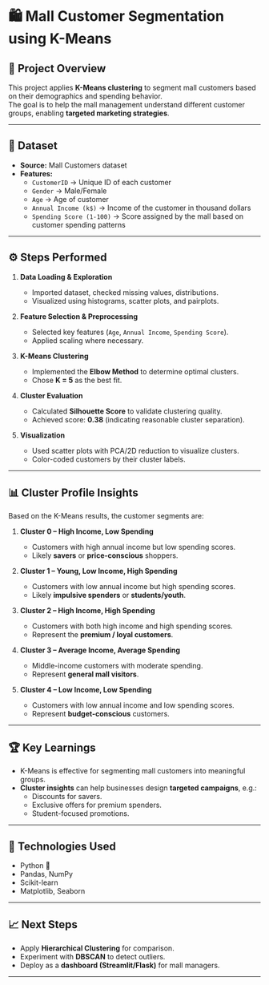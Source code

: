 # 🛍️ Mall Customer Segmentation using K-Means

## 📌 Project Overview
This project applies **K-Means clustering** to segment mall customers based on their demographics and spending behavior.  
The goal is to help the mall management understand different customer groups, enabling **targeted marketing strategies**.

---

## 📂 Dataset
- **Source:** Mall Customers dataset  
- **Features:**
  - `CustomerID` → Unique ID of each customer
  - `Gender` → Male/Female
  - `Age` → Age of customer
  - `Annual Income (k$)` → Income of the customer in thousand dollars
  - `Spending Score (1-100)` → Score assigned by the mall based on customer spending patterns

---

## ⚙️ Steps Performed
1. **Data Loading & Exploration**
   - Imported dataset, checked missing values, distributions.
   - Visualized using histograms, scatter plots, and pairplots.

2. **Feature Selection & Preprocessing**
   - Selected key features (`Age`, `Annual Income`, `Spending Score`).
   - Applied scaling where necessary.

3. **K-Means Clustering**
   - Implemented the **Elbow Method** to determine optimal clusters.
   - Chose **K = 5** as the best fit.

4. **Cluster Evaluation**
   - Calculated **Silhouette Score** to validate clustering quality.
   - Achieved score: **0.38** (indicating reasonable cluster separation).

5. **Visualization**
   - Used scatter plots with PCA/2D reduction to visualize clusters.
   - Color-coded customers by their cluster labels.

---

## 📊 Cluster Profile Insights
Based on the K-Means results, the customer segments are:

1. **Cluster 0 – High Income, Low Spending**
   - Customers with high annual income but low spending scores.
   - Likely **savers** or **price-conscious** shoppers.

2. **Cluster 1 – Young, Low Income, High Spending**
   - Customers with low annual income but high spending scores.
   - Likely **impulsive spenders** or **students/youth**.

3. **Cluster 2 – High Income, High Spending**
   - Customers with both high income and high spending scores.
   - Represent the **premium / loyal customers**.

4. **Cluster 3 – Average Income, Average Spending**
   - Middle-income customers with moderate spending.
   - Represent **general mall visitors**.

5. **Cluster 4 – Low Income, Low Spending**
   - Customers with low annual income and low spending scores.
   - Represent **budget-conscious** customers.

---

## 🏆 Key Learnings
- K-Means is effective for segmenting mall customers into meaningful groups.
- **Cluster insights** can help businesses design **targeted campaigns**, e.g.:
  - Discounts for savers.
  - Exclusive offers for premium spenders.
  - Student-focused promotions.

---

## 🚀 Technologies Used
- Python 🐍
- Pandas, NumPy
- Scikit-learn
- Matplotlib, Seaborn

---

## 📈 Next Steps
- Apply **Hierarchical Clustering** for comparison.
- Experiment with **DBSCAN** to detect outliers.
- Deploy as a **dashboard (Streamlit/Flask)** for mall managers.

---
